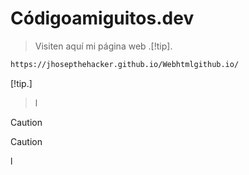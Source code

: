 # Códigoamiguitos.dev

> Visiten aquí mi página web
> .[!tip].
```bash
https://jhosepthehacker.github.io/Webhtmlgithub.io/
```
[!tip.]
>l

> [!caution]
>


> [!caution]
>l
